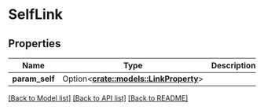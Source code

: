 # SelfLink

## Properties

Name | Type | Description | Notes
------------ | ------------- | ------------- | -------------
**param_self** | Option<[**crate::models::LinkProperty**](LinkProperty.md)> |  | [optional]

[[Back to Model list]](../README.md#documentation-for-models) [[Back to API list]](../README.md#documentation-for-api-endpoints) [[Back to README]](../README.md)


